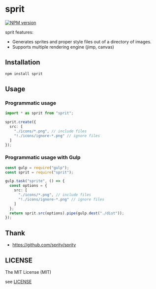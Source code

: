 # sprit

[![NPM version](https://badge.fury.io/js/sprit.svg)](http://badge.fury.io/js/sprit)

sprit features:

- Generates sprites and proper style files out of a directory of images.
- Supports multiple rendering engine (jimp, canvas)

## Installation

```bash
npm install sprit
```

## Usage

### Programmatic usage

```typescript
import * as sprit from "sprit";

sprit.create({
  src: [
    "./icons/*.png", // include files
    "!./icons/ignore-*.png" // ignore files
  ]
});
```

### Programmatic usage with Gulp

```typescript
const gulp = require("gulp");
const sprit = require("sprit");

gulp.task("sprite", () => {
  const options = {
    src: [
      "./icons/*.png", // include files
      "!./icons/ignore-*.png" // ignore files
    ]
  };
  return sprit.src(options).pipe(gulp.dest("./dist"));
});
```

## Thank

- <https://github.com/sprity/sprity>

## LICENSE

The MIT License (MIT)

see [LICENSE](LICENSE)
